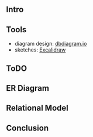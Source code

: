 
## **Intro**

## **Tools**

* diagram design: [dbdiagram.io](dbdiagram.io)
* sketches: [Excalidraw](https://excalidraw.com/)

## **ToDO**

## **ER Diagram**

## **Relational Model**

## Conclusion
